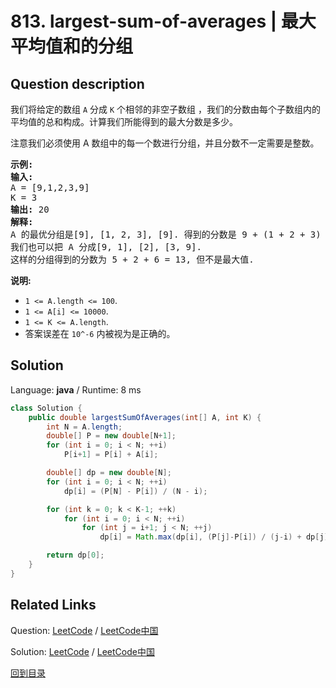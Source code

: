 ﻿# 813. largest-sum-of-averages | 最大平均值和的分组

## Question description

<!--If you want to use the English description, use <p>You are given an integer array <code>nums</code> and an integer <code>k</code>. You can partition the array into <strong>at most</strong> <code>k</code> non-empty adjacent subarrays. The <strong>score</strong> of a partition is the sum of the averages of each subarray.</p>

<p>Note that the partition must use every integer in <code>nums</code>, and that the score is not necessarily an integer.</p>

<p>Return <em>the maximum <strong>score</strong> you can achieve of all the possible partitions</em>. Answers within <code>10<sup>-6</sup></code> of the actual answer will be accepted.</p>

<p>&nbsp;</p>
<p><strong>Example 1:</strong></p>

<pre>
<strong>Input:</strong> nums = [9,1,2,3,9], k = 3
<strong>Output:</strong> 20.00000
<strong>Explanation:</strong> 
The best choice is to partition nums into [9], [1, 2, 3], [9]. The answer is 9 + (1 + 2 + 3) / 3 + 9 = 20.
We could have also partitioned nums into [9, 1], [2], [3, 9], for example.
That partition would lead to a score of 5 + 2 + 6 = 13, which is worse.
</pre>

<p><strong>Example 2:</strong></p>

<pre>
<strong>Input:</strong> nums = [1,2,3,4,5,6,7], k = 4
<strong>Output:</strong> 20.50000
</pre>

<p>&nbsp;</p>
<p><strong>Constraints:</strong></p>

<ul>
	<li><code>1 &lt;= nums.length &lt;= 100</code></li>
	<li><code>1 &lt;= nums[i] &lt;= 10<sup>4</sup></code></li>
	<li><code>1 &lt;= k &lt;= nums.length</code></li>
</ul>
 instead-->
<p>我们将给定的数组&nbsp;<code>A</code>&nbsp;分成&nbsp;<code>K</code>&nbsp;个相邻的非空子数组 ，我们的分数由每个子数组内的平均值的总和构成。计算我们所能得到的最大分数是多少。</p>

<p>注意我们必须使用 A 数组中的每一个数进行分组，并且分数不一定需要是整数。</p>

<pre>
<strong>示例:</strong>
<strong>输入:</strong> 
A = [9,1,2,3,9]
K = 3
<strong>输出:</strong> 20
<strong>解释:</strong> 
A 的最优分组是[9], [1, 2, 3], [9]. 得到的分数是 9 + (1 + 2 + 3) / 3 + 9 = 20.
我们也可以把 A 分成[9, 1], [2], [3, 9].
这样的分组得到的分数为 5 + 2 + 6 = 13, 但不是最大值.
</pre>

<p><strong>说明: </strong></p>

<ul>
	<li><code>1 &lt;= A.length &lt;= 100</code>.</li>
	<li><code>1 &lt;= A[i] &lt;= 10000</code>.</li>
	<li><code>1 &lt;= K &lt;= A.length</code>.</li>
	<li>答案误差在&nbsp;<code>10^-6</code>&nbsp;内被视为是正确的。</li>
</ul>




## Solution

Language: **java**  /  Runtime: 8 ms

```java
class Solution {
    public double largestSumOfAverages(int[] A, int K) {
        int N = A.length;
        double[] P = new double[N+1];
        for (int i = 0; i < N; ++i)
            P[i+1] = P[i] + A[i];

        double[] dp = new double[N];
        for (int i = 0; i < N; ++i)
            dp[i] = (P[N] - P[i]) / (N - i);

        for (int k = 0; k < K-1; ++k)
            for (int i = 0; i < N; ++i)
                for (int j = i+1; j < N; ++j)
                    dp[i] = Math.max(dp[i], (P[j]-P[i]) / (j-i) + dp[j]);

        return dp[0];
    }
}


```



## Related Links

Question: [LeetCode](https://leetcode.com/problems/largest-sum-of-averages/description/)  /  [LeetCode中国](https://leetcode-cn.com/problems/largest-sum-of-averages/description/)

Solution: [LeetCode](https://leetcode.com/articles/largest-sum-of-averages/)  /  [LeetCode中国](https://leetcode-cn.com/articles/largest-sum-of-averages/)

[回到目录](../README.md)